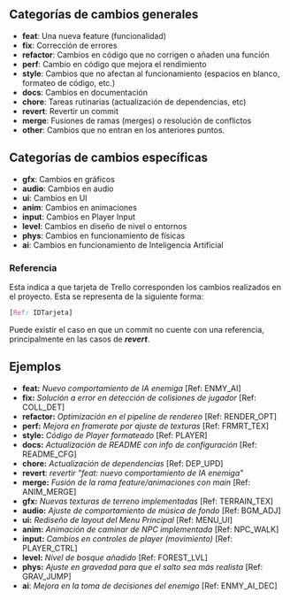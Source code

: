 ## Categorías de cambios generales

- **feat**: Una nueva feature (funcionalidad)
- **fix**: Corrección de errores
- **refactor**: Cambios en código que no corrigen o añaden una función
- **perf**: Cambio en código que mejora el rendimiento
- **style**: Cambios que no afectan al funcionamiento (espacios en blanco, formateo de código, etc.)
- **docs**: Cambios en documentación
- **chore**: Tareas rutinarias (actualización de dependencias, etc)
- **revert**: Revertir un commit
- **merge**: Fusiones de ramas (merges) o resolución de conflictos
- **other**: Cambios que no entran en los anteriores puntos.

## Categorías de cambios específicas

- **gfx**: Cambios en gráficos
- **audio**: Cambios en audio
- **ui**: Cambios en UI
- **anim**: Cambios en animaciones
- **input**: Cambios en Player Input
- **level**: Cambios en diseño de nivel o entornos
- **phys**: Cambios en funcionamiento de físicas
- **ai**: Cambios en funcionamiento de Inteligencia Artificial

### Referencia

Esta indica a que tarjeta de Trello corresponden los cambios realizados en el proyecto. Esta se representa de la siguiente forma:

```scss
[Ref: IDTarjeta]
```

Puede existir el caso en que un commit no cuente con una referencia, principalmente en las casos de **_revert_**.
‎
‎

## Ejemplos

- **feat:** _Nuevo comportamiento de IA enemiga_ [Ref: ENMY_AI]
- **fix:** _Solución a error en detección de colisiones de jugador_ [Ref: COLL_DET]
- **refactor:** _Optimización en el pipeline de rendereo_ [Ref: RENDER_OPT]
- **perf:** _Mejora en framerate por ajuste de texturas_ [Ref: FRMRT_TEX]
- **style:** _Código de Player formateado_ [Ref: PLAYER]
- **docs:** _Actualización de README con info de configuración_ [Ref: README_CFG]
- **chore:** _Actualización de dependencias_ [Ref: DEP_UPD]
- **revert**: _revertir "feat: nuevo comportamiento de IA enemiga"_
- **merge:** _Fusión de la rama feature/animaciones con main_ [Ref: ANIM_MERGE]
- **gfx:** _Nuevas texturas de terreno implementadas_ [Ref: TERRAIN_TEX]
- **audio:** _Ajuste de comportamiento de música de fondo_ [Ref: BGM_ADJ]
- **ui:** _Rediseño de layout del Menu Principal_ [Ref: MENU_UI]
- **anim:** _Animación de caminar de NPC implementada_ [Ref: NPC_WALK]
- **input:** _Cambios en controles de player (movimiento)_ [Ref: PLAYER_CTRL]
- **level:** _Nivel de bosque añadido_ [Ref: FOREST_LVL]
- **phys:** _Ajuste en gravedad para que el salto sea más realista_ [Ref: GRAV_JUMP]
- **ai**: _Mejora en la toma de decisiones del enemigo_ [Ref: ENMY_AI_DEC]
